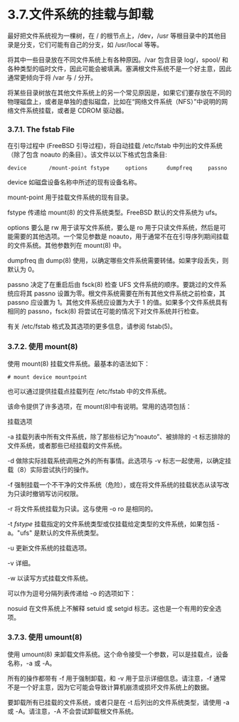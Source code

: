 # 3.7.文件系统的挂载与卸载

最好把文件系统视为一棵树，在 / 的根节点上，/dev，/usr 等根目录中的其他目录是分支，它们可能有自己的分支，如 /usr/local 等等。

将其中一些目录放在不同文件系统上有各种原因。/var 包含目录 log/，spool/ 和各种类型的临时文件，因此可能会被填满。塞满根文件系统不是一个好主意，因此通常更倾向于将 /var 与 / 分开。

将某些目录树放在其他文件系统上的另一个常见原因是，如果它们要存放在不同的物理磁盘上，或者是单独的虚拟磁盘，比如在“网络文件系统（NFS）”中说明的网络文件系统挂载，或者是 CDROM 驱动器。

### 3.7.1. The fstab File

在引导过程中 (FreeBSD 引导过程)，将自动挂载 /etc/fstab 中列出的文件系统（除了包含 noauto 的条目）。该文件以以下格式包含条目:

```
device       /mount-point fstype     options      dumpfreq     passno
```

device 如磁盘设备名称中所述的现有设备名称。

mount-point 用于挂载文件系统的现有目录。

fstype 传递给 mount(8) 的文件系统类型。FreeBSD 默认的文件系统为 ufs。

options 要么是 rw 用于读写文件系统，要么是 ro 用于只读文件系统，然后是可能需要的其他选项。一个常见参数是 noauto，用于通常不在在引导序列期间挂载的文件系统。其他参数列在 mount(8) 中。

dumpfreq 由 dump(8) 使用，以确定哪些文件系统需要转储。如果字段丢失，则默认为 0。

passno 决定了在重启后由 fsck(8) 检查 UFS 文件系统的顺序。要跳过的文件系统应将其 passno 设置为零。根文件系统需要在所有其他文件系统之前检查，其 passno 应设置为 1。其他文件系统应设置为大于 1 的值。如果多个文件系统具有相同的 passno，fsck(8) 将尝试在可能的情况下对文件系统并行检查。

有关 /etc/fstab 格式及其选项的更多信息，请参阅 fstab(5)。

### 3.7.2. 使用 mount(8)

使用 mount(8) 挂载文件系统。最基本的语法如下：

```
# mount device mountpoint
```

也可以通过提供挂载点挂载列在 /etc/fstab 中的文件系统。

该命令提供了许多选项，在 mount(8)中有说明。常用的选项包括：

 挂载选项

-a 挂载列表中所有文件系统，除了那些标记为“noauto”、被排除的 -t 标志排除的文件系统，或者那些已经挂载的文件系统。

-d 做除实际挂载系统调用之外的所有事情。此选项与 -v 标志一起使用，以确定挂载（8）实际尝试执行的操作。

-f 强制挂载一个不干净的文件系统（危险），或在将文件系统的挂载状态从读写改为只读时撤销写访问权限。

-r 将文件系统挂载为只读。这与使用 -o ro 是相同的。

-t<span> </span><em>fstype</em> 挂载指定的文件系统类型或仅挂载给定类型的文件系统，如果包括 -a。"ufs" 是默认的文件系统类型。

-u 更新文件系统的挂载选项。

-v 详细。

-w 以读写方式挂载文件系统。

可以作为逗号分隔列表传递给 -o 的选项如下：

nosuid 在文件系统上不解释 setuid 或 setgid 标志。这也是一个有用的安全选项。

### 3.7.3. 使用 umount(8)

使用 umount(8) 来卸载文件系统。这个命令接受一个参数，可以是挂载点，设备名称，-a 或 -A。

所有的操作都带有 -f 用于强制卸载，和 -v 用于显示详细信息。请注意，-f 通常不是一个好主意，因为它可能会导致计算机崩溃或损坏文件系统上的数据。

要卸载所有已挂载的文件系统，或者只是在 -t 后列出的文件系统类型，请使用 -a 或 -A。请注意，-A 不会尝试卸载根文件系统。
